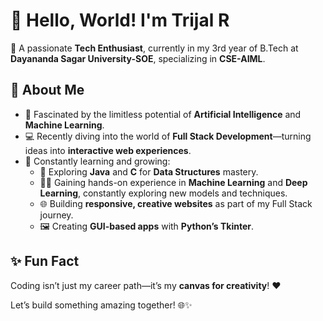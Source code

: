 # 👋 Hello, World! I'm **Trijal R**  

🚀 A passionate **Tech Enthusiast**, currently in my 3rd year of B.Tech at **Dayananda Sagar University-SOE**, specializing in **CSE-AIML**.  

## 🌟 About Me  
- 🧠 Fascinated by the limitless potential of **Artificial Intelligence** and **Machine Learning**.  
- 💻 Recently diving into the world of **Full Stack Development**—turning ideas into **interactive web experiences**.  
- 🌱 Constantly learning and growing:  
  - 📘 Exploring **Java** and **C** for **Data Structures** mastery.
  - 🧑‍💻 Gaining hands-on experience in **Machine Learning** and **Deep Learning**, constantly exploring new models and techniques.   
  - 🌐 Building **responsive, creative websites** as part of my Full Stack journey.
  - 🖼️ Creating **GUI-based apps** with **Python’s Tkinter**.


## ✨ Fun Fact  
Coding isn’t just my career path—it’s my **canvas for creativity**! ❤️  

Let’s build something amazing together! 🌐✨  
